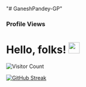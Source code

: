 "# GaneshPandey-GP" 
### Profile Views

# Hello, folks! <img src="https://raw.githubusercontent.com/GaneshPandey-GP /GaneshPandey-GP /master/wave.gif" width="30px">




![Visitor Count](https://profile-counter.glitch.me/{GaneshPandey-GP}/count.svg)


[![GitHub Streak](https://github-readme-streak-stats.herokuapp.com/?user=GaneshPandey-GP&theme=highcontrast)](https://github.com/GaneshPandey-GP/github-readme-streak-stats)
